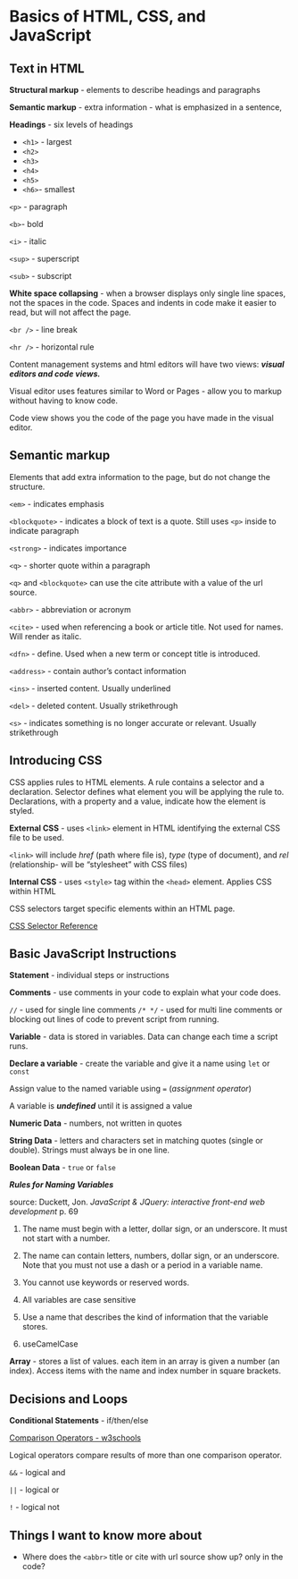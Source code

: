 # Basics of HTML, CSS, and JavaScript

## Text in HTML

**Structural markup** - elements to describe headings and paragraphs

**Semantic markup** - extra information - what is emphasized in a sentence,

**Headings** - six levels of headings

* `<h1>` - largest
* `<h2>`
* `<h3>`
* `<h4>`
* `<h5>`
* `<h6>`- smallest

`<p>` - paragraph

`<b>`- bold

`<i>` - italic

`<sup>` - superscript

`<sub>` - subscript

**White space collapsing** - when a browser displays only single line spaces, not the spaces in the code. Spaces and indents in code make it easier to read, but will not affect the page.

`<br />` - line break

`<hr />` - horizontal rule

Content management systems and html editors will have two views: ***visual editors and code views.***

Visual editor uses features similar to Word or Pages - allow you to markup without having to know code.

Code view shows you the code of the page you have made in the visual editor.

## Semantic markup

 Elements that add extra information to the page, but do not change the structure.

`<em>` - indicates emphasis

`<blockquote>` - indicates a block of text is a quote. Still uses `<p>` inside to indicate paragraph

`<strong>` - indicates importance

`<q>` - shorter quote within a paragraph

`<q>` and `<blockquote>` can use the cite attribute with a value of the url source.

`<abbr>` - abbreviation or acronym

`<cite>` - used when referencing a book or article title. Not used for names. Will render as italic.

`<dfn>` - define. Used when a new term or concept title is introduced.

`<address>` - contain author’s contact information

`<ins>` - inserted content. Usually underlined

`<del>` - deleted content. Usually strikethrough

`<s>` - indicates something is no longer accurate or relevant. Usually strikethrough

## Introducing CSS

CSS applies rules to HTML elements. A rule contains a selector and a declaration. Selector defines what element you will be applying the rule to. Declarations, with a property and a value, indicate how the element is styled.

**External CSS** - uses `<link>` element in HTML identifying the external CSS file to be used.

`<link>` will include *href* (path where file is), *type* (type of document), and *rel* (relationship- will be “stylesheet” with CSS files)

**Internal CSS** - uses `<style>` tag within the `<head>` element. Applies CSS within HTML

CSS selectors target specific elements within an HTML page.

[CSS Selector Reference](https://www.w3schools.com/cssref/css_selectors.asp )

## Basic JavaScript Instructions

**Statement** - individual steps or instructions

**Comments** - use comments in your code to explain what your code does.

`//` - used for single line comments
`/* */` - used for multi line comments or blocking out lines of code to prevent script from running.

**Variable** - data is stored in variables. Data can change each time a script runs. 

**Declare a variable** - create the variable and give it a name using `let` or `const`

Assign value to the named variable using `=` (*assignment operator*)

A variable is ***undefined*** until it is assigned a value

**Numeric Data** - numbers, not written in quotes

**String Data** - letters and characters set in matching quotes (single or double). Strings must always be in one line.

**Boolean Data** - `true` or `false`

***Rules for Naming Variables***

source: Duckett, Jon. *JavaScript & JQuery: interactive front-end web development* p. 69

1. The name must begin with a letter, dollar sign, or an underscore. It must not start with a number.

2. The name can contain letters, numbers, dollar sign, or an underscore. Note that you must not use a dash or a period in a variable name.

3. You cannot use keywords or reserved words.

4. All variables are case sensitive

5. Use a name that describes the kind of information that the variable stores.

6. useCamelCase

**Array** - stores a list of values. each item in an array is given a number (an index). Access items with the name and index number in square brackets.

## Decisions and Loops

**Conditional Statements** - if/then/else

[Comparison Operators - w3schools](https://www.w3schools.com/js/js_comparisons.asp)

Logical operators compare results of more than one comparison operator.

`&&` - logical and

`||` - logical or

`!` - logical not

## Things I want to know more about

- Where does the `<abbr>` title or cite with url source show up? only in the code?